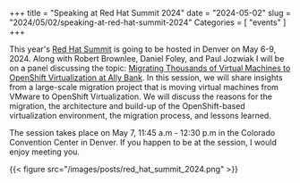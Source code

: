 +++
title = "Speaking at Red Hat Summit 2024"
date = "2024-05-02"
slug = "2024/05/02/speaking-at-red-hat-summit-2024"
Categories = [ "events" ]
+++

This year's [Red Hat Summit](https://www.redhat.com/en/summit) is going to be hosted in Denver on May 6-9, 2024. Along with Robert Brownlee, Daniel Foley, and Paul Jozwiak I will be on a panel discussing the topic: [Migrating Thousands of Virtual Machines to OpenShift Virtualization at Ally Bank](https://events.experiences.redhat.com/widget/redhat/sum24/SessionCatalog2024/session/1700167099105001rF4Q). In this session, we will share insights from a large-scale migration project that is moving virtual machines from VMware to OpenShift Virtualization. We will discuss the reasons for the migration, the architecture and build-up of the OpenShift-based virtualization environment, the migration process, and lessons learned.

The session takes place on May 7, 11:45 a.m - 12:30 p.m in the Colorado Convention Center in Denver. If you happen to be at the session, I would enjoy meeting you.

{{< figure src="/images/posts/red_hat_summit_2024.png" >}}

<!--more-->
